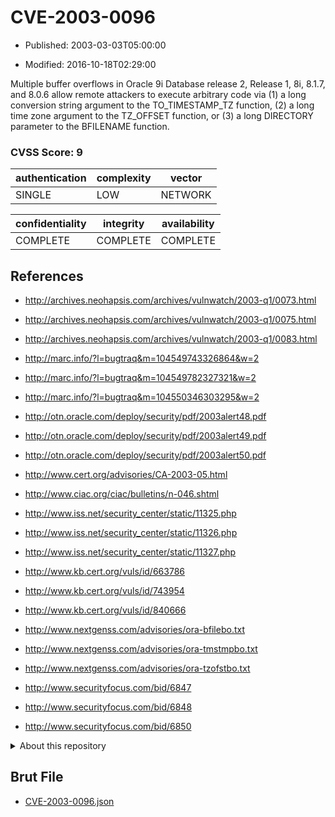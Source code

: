 # CVE-2003-0096

- Published: 2003-03-03T05:00:00

- Modified: 2016-10-18T02:29:00

Multiple buffer overflows in Oracle 9i Database release 2, Release 1, 8i, 8.1.7, and 8.0.6 allow remote attackers to execute arbitrary code via (1) a long conversion string argument to the TO_TIMESTAMP_TZ function, (2) a long time zone argument to the TZ_OFFSET function, or (3) a long DIRECTORY parameter to the BFILENAME function.

### CVSS Score: **9**

| authentication | complexity | vector |
| --- | --- | --- |
| SINGLE | LOW | NETWORK |

| confidentiality | integrity | availability |
| --- | --- | --- |
| COMPLETE | COMPLETE | COMPLETE |

## References

* http://archives.neohapsis.com/archives/vulnwatch/2003-q1/0073.html

* http://archives.neohapsis.com/archives/vulnwatch/2003-q1/0075.html

* http://archives.neohapsis.com/archives/vulnwatch/2003-q1/0083.html

* http://marc.info/?l=bugtraq&m=104549743326864&w=2

* http://marc.info/?l=bugtraq&m=104549782327321&w=2

* http://marc.info/?l=bugtraq&m=104550346303295&w=2

* http://otn.oracle.com/deploy/security/pdf/2003alert48.pdf

* http://otn.oracle.com/deploy/security/pdf/2003alert49.pdf

* http://otn.oracle.com/deploy/security/pdf/2003alert50.pdf

* http://www.cert.org/advisories/CA-2003-05.html

* http://www.ciac.org/ciac/bulletins/n-046.shtml

* http://www.iss.net/security_center/static/11325.php

* http://www.iss.net/security_center/static/11326.php

* http://www.iss.net/security_center/static/11327.php

* http://www.kb.cert.org/vuls/id/663786

* http://www.kb.cert.org/vuls/id/743954

* http://www.kb.cert.org/vuls/id/840666

* http://www.nextgenss.com/advisories/ora-bfilebo.txt

* http://www.nextgenss.com/advisories/ora-tmstmpbo.txt

* http://www.nextgenss.com/advisories/ora-tzofstbo.txt

* http://www.securityfocus.com/bid/6847

* http://www.securityfocus.com/bid/6848

* http://www.securityfocus.com/bid/6850

<details>
<summary>About this repository</summary> 

  This repository is part of the project [Live Hack CVE](https://github.com/Live-Hack-CVE). Main website can be found [www.live-hack.org](https://www.live-hack.org) 
  
  Made by [Sn0wAlice](https://github.com/Sn0wAlice) for the people that care about security and need to have a feed of the latest CVEs. Hope you enjoy it, don't forget to star the repo and follow me on [Twitter](https://twitter.com/Sn0wAlice) and [Github](https://github.com/Sn0wAlice). And that is my [personnal website](https://www.alice-snow.me/)

  - [Home Page](https://github.com/Live-Hack-CVE)
  - [Framework](https://github.com/Live-Hack-CVE/cve-framework)
  - [CVE database](https://github.com/Live-Hack-CVE/full_database)
  - [Changelog](https://github.com/Live-Hack-CVE/Changelog)
</details>

## Brut File

* [CVE-2003-0096.json](https://raw.githubusercontent.com/Live-Hack-CVE/full_database/main/cves/2003/CVE-2003-0096.json)

